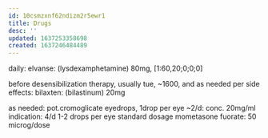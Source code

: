 ```yaml
---
id: 10csmzxnf62ndizm2r5ewr1
title: Drugs
desc: ''
updated: 1637253358698
created: 1637246484489
---
```



daily:
elvanse: (lysdexamphetamine) 80mg, [1:60,20;0;0;0]

before desensibilization therapy, usually tue, ~1600,
and as needed per side effects:
bilaxten: (bilastinum) 20mg

as needed:
pot.cromoglicate eyedrops, 1drop per eye ~2/d: conc. 20mg/ml
  indication: 4/d 1-2 drops per eye standard dosage
mometasone fuorate: 50 microg/dose
